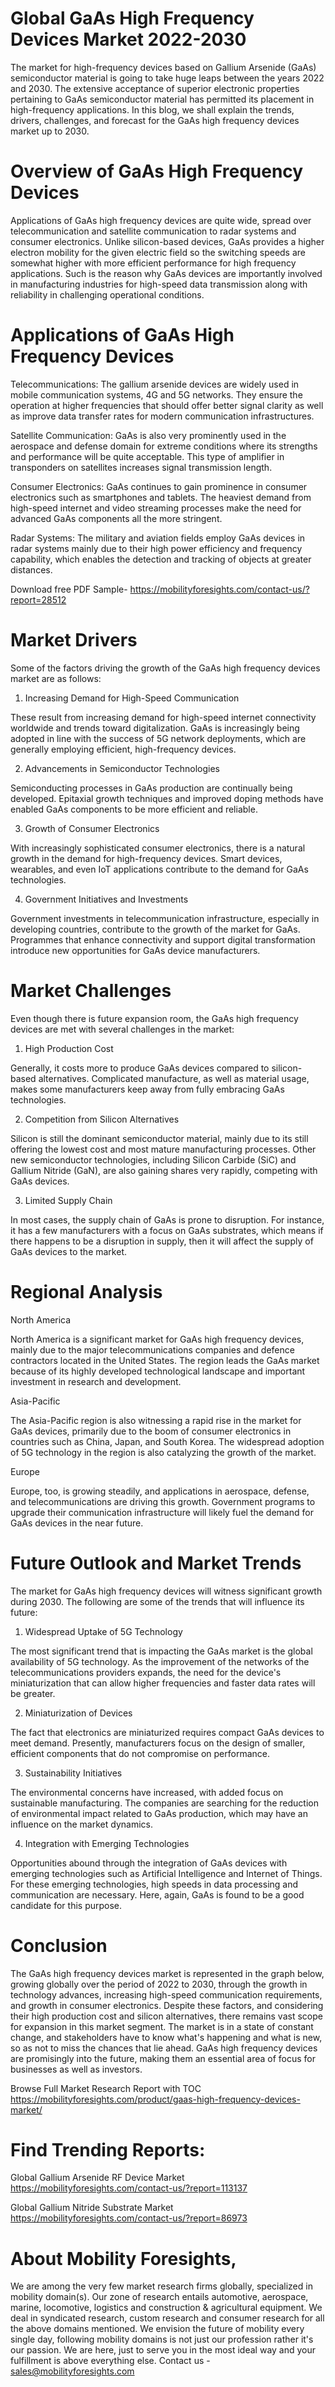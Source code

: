 # Global GaAs High Frequency Devices Market 2022-2030

The market for high-frequency devices based on Gallium Arsenide (GaAs) semiconductor material is going to take huge leaps between the years 2022 and 2030. The extensive acceptance of superior electronic properties pertaining to GaAs semiconductor material has permitted its placement in high-frequency applications. In this blog, we shall explain the trends, drivers, challenges, and forecast for the GaAs high frequency devices market up to 2030.

# Overview of GaAs High Frequency Devices

Applications of GaAs high frequency devices are quite wide, spread over telecommunication and satellite communication to radar systems and consumer electronics. Unlike silicon-based devices, GaAs provides a higher electron mobility for the given electric field so the switching speeds are somewhat higher with more efficient performance for high frequency applications. Such is the reason why GaAs devices are importantly involved in manufacturing industries for high-speed data transmission along with reliability in challenging operational conditions.

# Applications of GaAs High Frequency Devices

Telecommunications: The gallium arsenide devices are widely used in mobile communication systems, 4G and 5G networks. They ensure the operation at higher frequencies that should offer better signal clarity as well as improve data transfer rates for modern communication infrastructures.

Satellite Communication: GaAs is also very prominently used in the aerospace and defense domain for extreme conditions where its strengths and performance will be quite acceptable. This type of amplifier in transponders on satellites increases signal transmission length.

Consumer Electronics: GaAs continues to gain prominence in consumer electronics such as smartphones and tablets. The heaviest demand from high-speed internet and video streaming processes make the need for advanced GaAs components all the more stringent.

Radar Systems: The military and aviation fields employ GaAs devices in radar systems mainly due to their high power efficiency and frequency capability, which enables the detection and tracking of objects at greater distances.

Download free PDF Sample- https://mobilityforesights.com/contact-us/?report=28512

# Market Drivers

Some of the factors driving the growth of the GaAs high frequency devices market are as follows:

1. Increasing Demand for High-Speed Communication

These result from increasing demand for high-speed internet connectivity worldwide and trends toward digitalization. GaAs is increasingly being adopted in line with the success of 5G network deployments, which are generally employing efficient, high-frequency devices.

2. Advancements in Semiconductor Technologies

Semiconducting processes in GaAs production are continually being developed. Epitaxial growth techniques and improved doping methods have enabled GaAs components to be more efficient and reliable.

3. Growth of Consumer Electronics

With increasingly sophisticated consumer electronics, there is a natural growth in the demand for high-frequency devices. Smart devices, wearables, and even IoT applications contribute to the demand for GaAs technologies.

4. Government Initiatives and Investments

Government investments in telecommunication infrastructure, especially in developing countries, contribute to the growth of the market for GaAs. Programmes that enhance connectivity and support digital transformation introduce new opportunities for GaAs device manufacturers.

# Market Challenges

Even though there is future expansion room, the GaAs high frequency devices are met with several challenges in the market:

1. High Production Cost

Generally, it costs more to produce GaAs devices compared to silicon-based alternatives. Complicated manufacture, as well as material usage, makes some manufacturers keep away from fully embracing GaAs technologies.

2. Competition from Silicon Alternatives

Silicon is still the dominant semiconductor material, mainly due to its still offering the lowest cost and most mature manufacturing processes. Other new semiconductor technologies, including Silicon Carbide (SiC) and Gallium Nitride (GaN), are also gaining shares very rapidly, competing with GaAs devices.

3. Limited Supply Chain

In most cases, the supply chain of GaAs is prone to disruption. For instance, it has a few manufacturers with a focus on GaAs substrates, which means if there happens to be a disruption in supply, then it will affect the supply of GaAs devices to the market.

# Regional Analysis

North America

North America is a significant market for GaAs high frequency devices, mainly due to the major telecommunications companies and defence contractors located in the United States. The region leads the GaAs market because of its highly developed technological landscape and important investment in research and development.

Asia-Pacific

The Asia-Pacific region is also witnessing a rapid rise in the market for GaAs devices, primarily due to the boom of consumer electronics in countries such as China, Japan, and South Korea. The widespread adoption of 5G technology in the region is also catalyzing the growth of the market.

Europe

Europe, too, is growing steadily, and applications in aerospace, defense, and telecommunications are driving this growth. Government programs to upgrade their communication infrastructure will likely fuel the demand for GaAs devices in the near future.

# Future Outlook and Market Trends

The market for GaAs high frequency devices will witness significant growth during 2030. The following are some of the trends that will influence its future:

1. Widespread Uptake of 5G Technology

The most significant trend that is impacting the GaAs market is the global availability of 5G technology. As the improvement of the networks of the telecommunications providers expands, the need for the device's miniaturization that can allow higher frequencies and faster data rates will be greater.

2. Miniaturization of Devices

The fact that electronics are miniaturized requires compact GaAs devices to meet demand. Presently, manufacturers focus on the design of smaller, efficient components that do not compromise on performance.

3. Sustainability Initiatives

The environmental concerns have increased, with added focus on sustainable manufacturing. The companies are searching for the reduction of environmental impact related to GaAs production, which may have an influence on the market dynamics.

4. Integration with Emerging Technologies

Opportunities abound through the integration of GaAs devices with emerging technologies such as Artificial Intelligence and Internet of Things. For these emerging technologies, high speeds in data processing and communication are necessary. Here, again, GaAs is found to be a good candidate for this purpose.

# Conclusion

The GaAs high frequency devices market is represented in the graph below, growing globally over the period of 2022 to 2030, through the growth in technology advances, increasing high-speed communication requirements, and growth in consumer electronics. Despite these factors, and considering their high production cost and silicon alternatives, there remains vast scope for expansion in this market segment. The market is in a state of constant change, and stakeholders have to know what's happening and what is new, so as not to miss the chances that lie ahead. GaAs high frequency devices are promisingly into the future, making them an essential area of focus for businesses as well as investors.

Browse Full Market Research Report with TOC https://mobilityforesights.com/product/gaas-high-frequency-devices-market/

# Find Trending Reports:

Global Gallium Arsenide RF Device Market https://mobilityforesights.com/contact-us/?report=113137

Global Gallium Nitride Substrate Market https://mobilityforesights.com/contact-us/?report=86973


# About Mobility Foresights,
We are among the very few market research firms globally, specialized in mobility domain(s). Our zone of research entails automotive, aerospace, marine, locomotive, logistics and construction & agricultural equipment. We deal in syndicated research, custom research and consumer research for all the above domains mentioned.
We envision the future of mobility every single day, following mobility domains is not just our profession rather it's our passion. We are here, just to serve you in the most ideal way and your fulfillment is above everything else. Contact us -  sales@mobilityforesights.com

